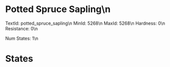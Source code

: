 # Potted Spruce Sapling\n
TextId: potted_spruce_sapling\n
MinId: 5268\n
MaxId: 5268\n
Hardness: 0\n
Resistance: 0\n

Num States: 1\n
# States
```

```
